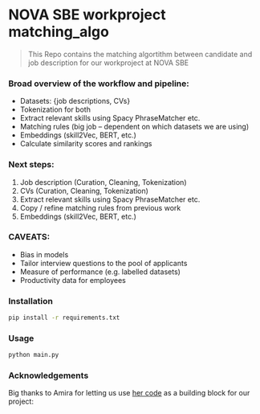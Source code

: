 # NOVA SBE workproject matching_algo
> This Repo contains the matching algortithm between candidate and job description for our workproject at NOVA SBE

### Broad overview of the workflow and pipeline:
* Datasets: {job descriptions, CVs}
* Tokenization for both
* Extract relevant skills using Spacy PhraseMatcher etc.
* Matching rules (big job – dependent on which datasets we are using)
* Embeddings (skill2Vec, BERT, etc.)
* Calculate similarity scores and rankings


### Next steps:
1. Job description (Curation, Cleaning, Tokenization)
2. CVs (Curation, Cleaning, Tokenization)
3. Extract relevant skills using Spacy PhraseMatcher etc.
4. Copy / refine matching rules from previous work
5. Embeddings (skill2Vec, BERT, etc.)


### CAVEATS:
 * Bias in models
 * Tailor interview questions to the pool of applicants
 * Measure of performance (e.g. labelled datasets)
 * Productivity data for employees



### Installation
```bash
pip install -r requirements.txt
```

### Usage
```bash
python main.py
```

### Acknowledgements
Big thanks to Amira for letting us use [her code](https://github.com/amiradridi/Job-Resume-Matching) as a building block for our project:

